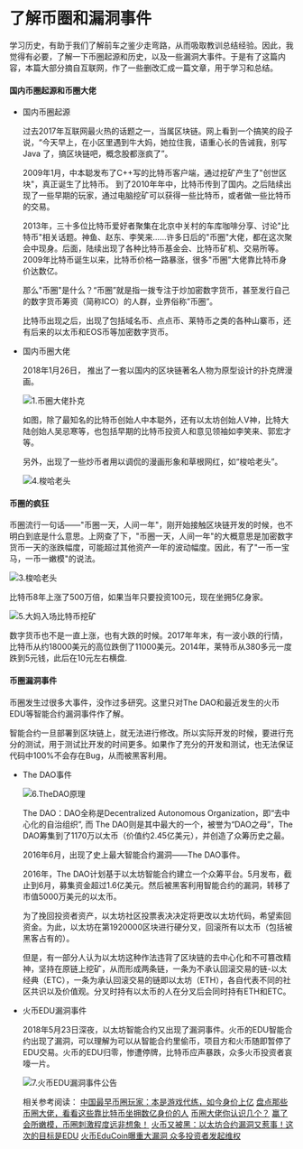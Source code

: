 # 了解币圈和漏洞事件

学习历史，有助于我们了解前车之鉴少走弯路，从而吸取教训总结经验。因此，我觉得有必要，了解一下币圈起源和历史，以及一些漏洞大事件。于是有了这篇内容，本篇大部分摘自互联网，作了一些删改汇成一篇文章，用于学习和总结。

####  国内币圈起源和币圈大佬

* 国内币圈起源

    过去2017年互联网最火热的话题之一，当属区块链。网上看到一个搞笑的段子说，“今天早上，在小区里遇到牛大妈，她拉住我，语重心长的告诫我，别写 Java 了，搞区块链吧，概念股都涨疯了”。

    2009年1月，中本聪发布了C++写的比特币客户端，通过挖矿产生了"创世区块"，真正诞生了比特币。
    到了2010年年中，比特币传到了国内。之后陆续出现了一些早期的玩家，通过电脑挖矿可以获得一些比特币，或者做一些比特币的交易。

    2013年，三十多位比特币爱好者聚集在北京中关村的车库咖啡分享、讨论"比特币"相关话题。神鱼、赵东、李笑来……许多日后的"币圈"大佬，都在这次聚会中现身。后面，陆续出现了各种比特币基金会、比特币矿机、交易所等。2009年比特币诞生以来，比特币价格一路暴涨，很多"币圈"大佬靠比特币身价达数亿。
    
    那么"币圈"是什么？“币圈”就是指一拨专注于炒加密数字货币，甚至发行自己的数字货币筹资（简称ICO）的人群，业界俗称”币圈”。

    比特币出现之后，出现了包括域名币、点点币、莱特币之类的各种山寨币，还有后来的以太币和EOS币等加密数字货币。
    
* 国内币圈大佬

    2018年1月26日， 推出了一套以国内的区块链著名人物为原型设计的扑克牌漫画。
    
    ![1.币圈大佬扑克](media/15274880586011/1.%E5%B8%81%E5%9C%88%E5%A4%A7%E4%BD%AC%E6%89%91%E5%85%8B.jpg)


    如图，除了最知名的比特币创始人中本聪外，还有以太坊创始人V神，比特大陆创始人吴忌寒等，也包括早期的比特币投资人和意见领袖如李笑来、郭宏才等。
    
    另外，出现了一些炒币者用以调侃的漫画形象和草根网红，如“梭哈老头”。
    
    ![4.梭哈老头](media/15274880586011/4.%E6%A2%AD%E5%93%88%E8%80%81%E5%A4%B4.jpeg)
    
    

####  币圈的疯狂

币圈流行一句话——"币圈一天，人间一年"，刚开始接触区块链开发的时候，也不明白到底是什么意思。上网查了下，"币圈一天，人间一年"的大概意思是加密数字货币一天的涨跌幅度，可能超过其他资产一年的波动幅度。因此，有了"一币一宝马，一币一嫩模"的说法。

 ![3.梭哈老头](media/15274880586011/3.%E6%A2%AD%E5%93%88%E8%80%81%E5%A4%B4.jpeg)

比特币8年上涨了500万倍，如果当年只要投资100元，现在坐拥5亿身家。

![5.大妈入场比特币挖矿](media/15274880586011/5.%E5%A4%A7%E5%A6%88%E5%85%A5%E5%9C%BA%E6%AF%94%E7%89%B9%E5%B8%81%E6%8C%96%E7%9F%BF.jpeg)


数字货币也不是一直上涨，也有大跌的时候。2017年年末，有一波小跌的行情，比特币从约18000美元的高位跌倒了11000美元。2014年，莱特币从380多元一度跌到5元钱，此后在10元左右横盘.
    
#### 币圈漏洞事件

币圈发生过很多大事件，没作过多研究。这里只对The DAO和最近发生的火币EDU等智能合约漏洞事件作了解。

智能合约一旦部署到区块链上，就无法进行修改。所以实际开发的时候，要进行充分的测试，用于测试比开发的时间更多。如果作了充分的开发和测试，也无法保证代码中100%不会存在Bug，从而被黑客利用。

* The DAO事件

     ![6.TheDAO原理](media/15274880586011/6.TheDAO%E5%8E%9F%E7%90%86.png)


    
    The DAO：DAO全称是Decentralized Autonomous Organization，即“去中心化的自治组织”, 而 The DAO则是其中最大的一个，被誉为“DAO之母”，The DAO筹集到了1170万以太币（价值约2.45亿美元），并创造了众筹历史之最。

    2016年6月，出现了史上最大智能合约漏洞——The DAO事件。
    
    
    2016年，The DAO计划基于以太坊智能合约建立一个众筹平台。5月发布，截止到6月，募集资金超过1.6亿美元。然后被黑客利用智能合约的漏洞，转移了市值5000万美元的以太币。
   
    为了挽回投资者资产，以太坊社区投票表决决定将更改以太坊代码，希望索回资金。为此，以太坊在第1920000区块进行硬分叉，回滚所有以太币（包括被黑客占有的）。
    
    但是，有一部分人认为以太坊这种作法违背了区块链的去中心化和不可篡改精神，坚持在原链上挖矿，从而形成两条链，一条为不承认回滚交易的链-以太经典（ETC），一条为承认回滚交易的链即以太坊（ETH），各自代表不同的社区共识以及价值观。分叉时持有以太币的人在分叉后会同时持有ETH和ETC。

* 火币EDU漏洞事件
    
    2018年5月23日深夜，以太坊智能合约又出现了漏洞事件。火币的EDU智能合约出现了漏洞，可以理解为可以从智能合约里偷币，项目方和火币随即暂停了EDU交易。火币的EDU归零，惨遭停牌，比特币应声暴跌，众多火币投资者哀嚎一片。
    
    ![7.火币EDU漏洞事件公告](media/15274880586011/7.%E7%81%AB%E5%B8%81EDU%E6%BC%8F%E6%B4%9E%E4%BA%8B%E4%BB%B6%E5%85%AC%E5%91%8A.jpg)


    
    
    相关参考阅读：
    [中国最早币圈玩家：本是游戏代练，如今身价上亿](http://tech.ifeng.com/a/20180327/44920659_0.shtml)
    [盘点那些币圈大佬，看看这些靠比特币坐拥数亿身价的人](http://baijiahao.baidu.com/s?id=1587465438475692356&wfr=spider&for=pc)
    [币圈大佬你认识几个？](http://www.jutuilian.com/article-1108-1.html)
    [赢了会所嫩模，币圈刺激程度远非想象！](https://www.jianshu.com/p/b25e135ac327)
    [火币又被黑：以太坊合约漏洞又惹事！这次的目标是EDU](https://weibo.com/ttarticle/p/show?id=2309404243556633028402)
    [火币EduCoin曝重大漏洞 众多投资者发起维权](http://finance.sina.com.cn/blockchain/coin/2018-05-24/doc-ihaysvix9616908.shtml)
    


